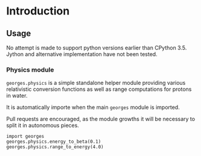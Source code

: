 # Introduction

## Usage
No attempt is made to support python versions earlier than CPython 3.5. Jython and alternative implementation have not been tested.

### Physics module ###
`georges.physics` is a simple standalone helper module providing various relativistic conversion functions as well as range computations for protons in water.

It is automatically importe when the main `georges` module is imported.

Pull requests are encouraged, as the module growths it will be necessary to split it in autonomous pieces.

```
import georges
georges.physics.energy_to_beta(0.1)
georges.physics.range_to_energy(4.0)
```
